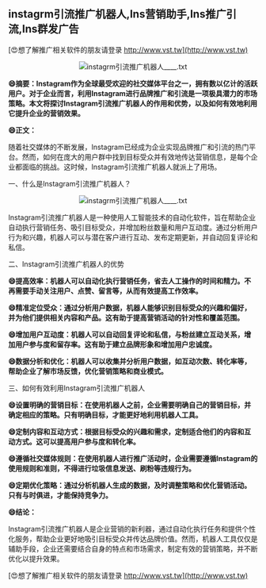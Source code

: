 ## **instagrm引流推广机器人,Ins营销助手,Ins推广引流,Ins群发广告**

[😍想了解推广相关软件的朋友请登录 http://www.vst.tw](http://www.vst.tw)

 <center><img src="https://vst.tw/MP4/tuiguang/png/2.png" alt="instagrm引流推广机器人____.txt"></center>

**😄摘要：Instagram作为全球最受欢迎的社交媒体平台之一，拥有数以亿计的活跃用户。对于企业而言，利用Instagram进行品牌推广和引流是一项极具潜力的市场策略。本文将探讨Instagram引流推广机器人的作用和优势，以及如何有效地利用它提升企业的营销效果。**

**😄正文：**

随着社交媒体的不断发展，Instagram已经成为企业实现品牌推广和引流的热门平台。然而，如何在庞大的用户群中找到目标受众并有效地传达营销信息，是每个企业都面临的挑战。这时候，Instagram引流推广机器人就派上了用场。

一、什么是Instagram引流推广机器人？

 <center><img src="https://vst.tw/MP4/tuiguang/png/5.png" alt="instagrm引流推广机器人____.txt"></center>

Instagram引流推广机器人是一种使用人工智能技术的自动化软件，旨在帮助企业自动执行营销任务、吸引目标受众，并增加粉丝数量和用户互动度。通过分析用户行为和兴趣，机器人可以与潜在客户进行互动、发布定期更新，并自动回复评论和私信。

二、Instagram引流推广机器人的优势

**😄提高效率：机器人可以自动化执行营销任务，省去人工操作的时间和精力。不再需要手动关注用户、点赞、留言等，从而有效提高工作效率。**

**😄精准定位受众：通过分析用户数据，机器人能够识别目标受众的兴趣和偏好，并为他们提供相关内容和产品。这有助于提高营销活动的针对性和覆盖范围。**

**😄增加用户互动度：机器人可以自动回复评论和私信，与粉丝建立互动关系，增加用户参与度和留存率。这有助于建立品牌形象和增加用户忠诚度。**

**😄数据分析和优化：机器人可以收集并分析用户数据，如互动次数、转化率等，帮助企业了解市场反馈，优化营销策略和商业模式。**

三、如何有效利用Instagram引流推广机器人

**😄设置明确的营销目标：在使用机器人之前，企业需要明确自己的营销目标，并确定相应的策略。只有明确目标，才能更好地利用机器人工具。**

**😄定制内容和互动方式：根据目标受众的兴趣和需求，定制适合他们的内容和互动方式。这可以提高用户参与度和转化率。**

**😄遵循社交媒体规则：在使用机器人进行推广活动时，企业需要遵循Instagram的使用规则和准则，不得进行垃圾信息发送、刷粉等违规行为。**

**😄定期优化策略：通过分析机器人生成的数据，及时调整策略和优化营销活动。只有与时俱进，才能保持竞争力。**

**😄结论：**

Instagram引流推广机器人是企业营销的新利器，通过自动化执行任务和提供个性化服务，帮助企业更好地吸引目标受众并传达品牌价值。然而，机器人工具仅仅是辅助手段，企业还需要结合自身的特点和市场需求，制定有效的营销策略，并不断优化以提升效果。

[😍想了解推广相关软件的朋友请登录 http://www.vst.tw](http://www.vst.tw)



